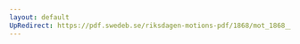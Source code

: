 ```yaml
---
layout: default
UpRedirect: https://pdf.swedeb.se/riksdagen-motions-pdf/1868/mot_1868__ak__00233/mot_1868__ak__00233_001.pdf
---
```

